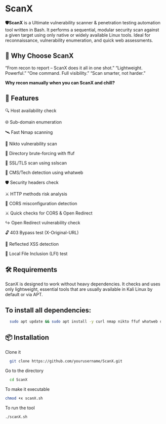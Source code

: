 # ScanX
**🛡ScanX** is a Ultimate vulnerability scanner & penetration testing automation tool written in Bash. It performs a sequential, modular security scan against a given target using only native or widely available Linux tools. Ideal for reconnaissance, vulnerability enumeration, and quick web assessments.

## 🚀 Why Choose ScanX 
“From recon to report – ScanX does it all in one shot.”
“Lightweight. Powerful.”
“One command. Full visibility.”
“Scan smarter, not harder.”

**Why recon manually when you can ScanX and chill?**

## 🚀 Features
🔍 Host availability check

🌐 Sub-domain enumeration

🛰 Fast Nmap scanning

🧪 Nikto vulnerability scan

📁 Directory brute-forcing with ffuf

🔐 SSL/TLS scan using sslscan

🧠 CMS/Tech detection using whatweb

🛡 Security headers check

⚔ HTTP methods risk analysis

🔄 CORS misconfiguration detection

⚔ Quick checks for CORS & Open Redirect

↪ Open Redirect vulnerability check

🔓 403 Bypass test (X-Original-URL)

💬 Reflected XSS detection

📂 Local File Inclusion (LFI) test

## 🛠 Requirements
ScanX is designed to work without heavy dependencies. It checks and uses only lightweight, essential tools that are usually available in Kali Linux by default or via APT.

## To install all dependencies:
```bash
  sudo apt update && sudo apt install -y curl nmap nikto ffuf whatweb dig sslscan host
```
## 📦 Installation

Clone it
```bash
  git clone https://github.com/yourusername/ScanX.git
```
Go to the directory
```bash
  cd ScanX
```
To make it executable
```bash
chmod +x scanX.sh
```
To run the tool
```bash
./scanX.sh
```
